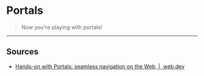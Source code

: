 # Portals

> Now you're playing with portals!

-----

## Sources

- [Hands-on with Portals: seamless navigation on the Web  |  web.dev](https://web.dev/hands-on-portals)
